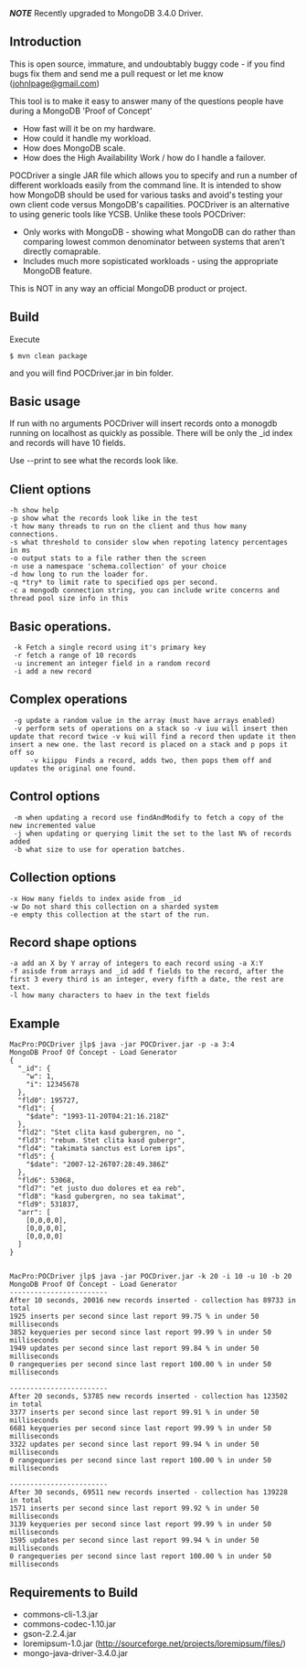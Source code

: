 ***NOTE***
Recently upgraded to MongoDB 3.4.0 Driver.

Introduction
------------
This is open source, immature, and undoubtably buggy code - if you find bugs fix them and send me a pull request or let me know (johnlpage@gmail.com)
 
This tool is to make it easy to answer many of the questions people have during a MongoDB 'Proof of Concept'

* How fast will it be on my hardware.
* How could it handle my workload.
* How does MongoDB scale.
* How does the High Availability Work / how do I handle a failover.

POCDriver a single JAR file which allows you to specify and run a number of different workloads easily from the command line. It is intended to show how MongoDB should be used for various tasks and avoid's testing your own client code versus MongoDB's capailities. POCDriver is an alternative to using generic tools like YCSB. Unlike these tools POCDriver:
  * Only works with MongoDB - showing what MongoDB can do rather than comparing lowest common denominator between systems that aren't directly comaprable.
  * Includes much more sopisticated workloads - using the appropriate MongoDB feature.

  This is NOT in any way an official MongoDB product or project.

Build
-----

Execute

```
$ mvn clean package
```

and you will find POCDriver.jar in bin folder.



Basic usage
-----------

If run with no arguments POCDriver will insert records onto a monogdb running on localhost as quickly as possible. 
There will be only the _id index and records will have 10 fields.

Use --print to see what the records look like.

Client options
-------------
```
-h show help
-p show what the records look like in the test
-t how many threads to run on the client and thus how many connections.
-s what threshold to consider slow when repoting latency percentages in ms
-o output stats to a file rather then the screen
-n use a namespace 'schema.collection' of your choice
-d how long to run the loader for.
-q *try* to limit rate to specified ops per second.
-c a mongodb connection string, you can include write concerns and thread pool size info in this
```


Basic operations.
-----------------
```
 -k Fetch a single record using it's primary key
 -r fetch a range of 10 records
 -u increment an integer field in a random record
 -i add a new record
```

Complex operations
------------------
```
 -g update a random value in the array (must have arrays enabled)
 -v perform sets of operations on a stack so -v iuu will insert then update that record twice -v kui will find a record then update it then insert a new one. the last record is placed on a stack and p pops it off so
     -v kiippu  Finds a record, adds two, then pops them off and updates the original one found.
 ```
 
Control options
---------------
```
 -m when updating a record use findAndModify to fetch a copy of the new incremented value
 -j when updating or querying limit the set to the last N% of records added
 -b what size to use for operation batches.
```
Collection options
-------------------
```
-x How many fields to index aside from _id
-w Do not shard this collection on a sharded system
-e empty this collection at the start of the run.
```
Record shape options
--------------------
```
-a add an X by Y array of integers to each record using -a X:Y
-f asisde from arrays and _id add f fields to the record, after the first 3 every third is an integer, every fifth a date, the rest are text.
-l how many characters to haev in the text fields
```

Example
-------

```
MacPro:POCDriver jlp$ java -jar POCDriver.jar -p -a 3:4
MongoDB Proof Of Concept - Load Generator
{
  "_id": {
    "w": 1,
    "i": 12345678
  },
  "fld0": 195727,
  "fld1": {
    "$date": "1993-11-20T04:21:16.218Z"
  },
  "fld2": "Stet clita kasd gubergren, no ",
  "fld3": "rebum. Stet clita kasd gubergr",
  "fld4": "takimata sanctus est Lorem ips",
  "fld5": {
    "$date": "2007-12-26T07:28:49.386Z"
  },
  "fld6": 53068,
  "fld7": "et justo duo dolores et ea reb",
  "fld8": "kasd gubergren, no sea takimat",
  "fld9": 531837,
  "arr": [
    [0,0,0,0],
    [0,0,0,0],
    [0,0,0,0]
  ]
}


MacPro:POCDriver jlp$ java -jar POCDriver.jar -k 20 -i 10 -u 10 -b 20
MongoDB Proof Of Concept - Load Generator
------------------------
After 10 seconds, 20016 new records inserted - collection has 89733 in total 
1925 inserts per second since last report 99.75 % in under 50 milliseconds
3852 keyqueries per second since last report 99.99 % in under 50 milliseconds
1949 updates per second since last report 99.84 % in under 50 milliseconds
0 rangequeries per second since last report 100.00 % in under 50 milliseconds

------------------------
After 20 seconds, 53785 new records inserted - collection has 123502 in total 
3377 inserts per second since last report 99.91 % in under 50 milliseconds
6681 keyqueries per second since last report 99.99 % in under 50 milliseconds
3322 updates per second since last report 99.94 % in under 50 milliseconds
0 rangequeries per second since last report 100.00 % in under 50 milliseconds

------------------------
After 30 seconds, 69511 new records inserted - collection has 139228 in total 
1571 inserts per second since last report 99.92 % in under 50 milliseconds
3139 keyqueries per second since last report 99.99 % in under 50 milliseconds
1595 updates per second since last report 99.94 % in under 50 milliseconds
0 rangequeries per second since last report 100.00 % in under 50 milliseconds

```


Requirements to Build
---------------------

  * commons-cli-1.3.jar
  * commons-codec-1.10.jar
  * gson-2.2.4.jar
  * loremipsum-1.0.jar (http://sourceforge.net/projects/loremipsum/files/)
  * mongo-java-driver-3.4.0.jar


